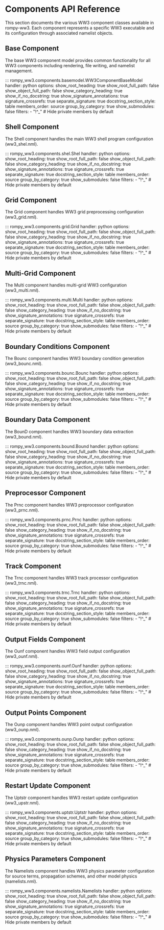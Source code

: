 # Components API Reference

This section documents the various WW3 component classes available in rompy-ww3. Each component represents a specific WW3 executable and its configuration through associated namelist objects.

## Base Component

The base WW3 component model provides common functionality for all WW3 components including rendering, file writing, and namelist management.

::: rompy_ww3.components.basemodel.WW3ComponentBaseModel
    handler: python
    options:
      show_root_heading: true
      show_root_full_path: false
      show_object_full_path: false
      show_category_heading: true
      show_if_no_docstring: true
      show_signature_annotations: true
      signature_crossrefs: true
      separate_signature: true
      docstring_section_style: table
      members_order: source
      group_by_category: true
      show_submodules: false
      filters:
        - "!^_"  # Hide private members by default

## Shell Component

The Shell component handles the main WW3 shell program configuration (ww3_shel.nml).

::: rompy_ww3.components.shel.Shel
    handler: python
    options:
      show_root_heading: true
      show_root_full_path: false
      show_object_full_path: false
      show_category_heading: true
      show_if_no_docstring: true
      show_signature_annotations: true
      signature_crossrefs: true
      separate_signature: true
      docstring_section_style: table
      members_order: source
      group_by_category: true
      show_submodules: false
      filters:
        - "!^_"  # Hide private members by default

## Grid Component

The Grid component handles WW3 grid preprocessing configuration (ww3_grid.nml).

::: rompy_ww3.components.grid.Grid
    handler: python
    options:
      show_root_heading: true
      show_root_full_path: false
      show_object_full_path: false
      show_category_heading: true
      show_if_no_docstring: true
      show_signature_annotations: true
      signature_crossrefs: true
      separate_signature: true
      docstring_section_style: table
      members_order: source
      group_by_category: true
      show_submodules: false
      filters:
        - "!^_"  # Hide private members by default

## Multi-Grid Component

The Multi component handles multi-grid WW3 configuration (ww3_multi.nml).

::: rompy_ww3.components.multi.Multi
    handler: python
    options:
      show_root_heading: true
      show_root_full_path: false
      show_object_full_path: false
      show_category_heading: true
      show_if_no_docstring: true
      show_signature_annotations: true
      signature_crossrefs: true
      separate_signature: true
      docstring_section_style: table
      members_order: source
      group_by_category: true
      show_submodules: false
      filters:
        - "!^_"  # Hide private members by default

## Boundary Conditions Component

The Bounc component handles WW3 boundary condition generation (ww3_bounc.nml).

::: rompy_ww3.components.bounc.Bounc
    handler: python
    options:
      show_root_heading: true
      show_root_full_path: false
      show_object_full_path: false
      show_category_heading: true
      show_if_no_docstring: true
      show_signature_annotations: true
      signature_crossrefs: true
      separate_signature: true
      docstring_section_style: table
      members_order: source
      group_by_category: true
      show_submodules: false
      filters:
        - "!^_"  # Hide private members by default

## Boundary Data Component

The BounD component handles WW3 boundary data extraction (ww3_bound.nml).

::: rompy_ww3.components.bound.Bound
    handler: python
    options:
      show_root_heading: true
      show_root_full_path: false
      show_object_full_path: false
      show_category_heading: true
      show_if_no_docstring: true
      show_signature_annotations: true
      signature_crossrefs: true
      separate_signature: true
      docstring_section_style: table
      members_order: source
      group_by_category: true
      show_submodules: false
      filters:
        - "!^_"  # Hide private members by default

## Preprocessor Component

The Prnc component handles WW3 preprocessor configuration (ww3_prnc.nml).

::: rompy_ww3.components.prnc.Prnc
    handler: python
    options:
      show_root_heading: true
      show_root_full_path: false
      show_object_full_path: false
      show_category_heading: true
      show_if_no_docstring: true
      show_signature_annotations: true
      signature_crossrefs: true
      separate_signature: true
      docstring_section_style: table
      members_order: source
      group_by_category: true
      show_submodules: false
      filters:
        - "!^_"  # Hide private members by default

## Track Component

The Trnc component handles WW3 track processor configuration (ww3_trnc.nml).

::: rompy_ww3.components.trnc.Trnc
    handler: python
    options:
      show_root_heading: true
      show_root_full_path: false
      show_object_full_path: false
      show_category_heading: true
      show_if_no_docstring: true
      show_signature_annotations: true
      signature_crossrefs: true
      separate_signature: true
      docstring_section_style: table
      members_order: source
      group_by_category: true
      show_submodules: false
      filters:
        - "!^_"  # Hide private members by default

## Output Fields Component

The Ounf component handles WW3 field output configuration (ww3_ounf.nml).

::: rompy_ww3.components.ounf.Ounf
    handler: python
    options:
      show_root_heading: true
      show_root_full_path: false
      show_object_full_path: false
      show_category_heading: true
      show_if_no_docstring: true
      show_signature_annotations: true
      signature_crossrefs: true
      separate_signature: true
      docstring_section_style: table
      members_order: source
      group_by_category: true
      show_submodules: false
      filters:
        - "!^_"  # Hide private members by default

## Output Points Component

The Ounp component handles WW3 point output configuration (ww3_ounp.nml).

::: rompy_ww3.components.ounp.Ounp
    handler: python
    options:
      show_root_heading: true
      show_root_full_path: false
      show_object_full_path: false
      show_category_heading: true
      show_if_no_docstring: true
      show_signature_annotations: true
      signature_crossrefs: true
      separate_signature: true
      docstring_section_style: table
      members_order: source
      group_by_category: true
      show_submodules: false
      filters:
        - "!^_"  # Hide private members by default

## Restart Update Component

The Uptstr component handles WW3 restart update configuration (ww3_upstr.nml).

::: rompy_ww3.components.uptstr.Uptstr
    handler: python
    options:
      show_root_heading: true
      show_root_full_path: false
      show_object_full_path: false
      show_category_heading: true
      show_if_no_docstring: true
      show_signature_annotations: true
      signature_crossrefs: true
      separate_signature: true
      docstring_section_style: table
      members_order: source
      group_by_category: true
      show_submodules: false
      filters:
        - "!^_"  # Hide private members by default

## Physics Parameters Component

The Namelists component handles WW3 physics parameter configuration for source terms, propagation schemes, and other model physics (namelists.nml).

::: rompy_ww3.components.namelists.Namelists
    handler: python
    options:
      show_root_heading: true
      show_root_full_path: false
      show_object_full_path: false
      show_category_heading: true
      show_if_no_docstring: true
      show_signature_annotations: true
      signature_crossrefs: true
      separate_signature: true
      docstring_section_style: table
      members_order: source
      group_by_category: true
      show_submodules: false
      filters:
        - "!^_"  # Hide private members by default